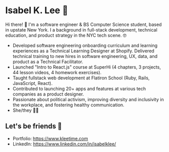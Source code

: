 # Isabel K. Lee 🍤
Hi there! 👋 I'm a software engineer & BS Computer Science student, based in upstate New York. I a background in full-stack development, technical education, and product strategy in the NYC tech scene. 🤓

* Developed software engineering onboarding curriculum and learning experiences as a Technical Learning Designer at Shopify. Delivered technical training to new hires in software engineering, UX, data, and product as a Technical Facilitator.
* Launched "Intro to React.js" course at SuperHi (4 chapters, 3 projects, 44 lesson videos, 4 homework exercises).
* Taught fullstack web development at Flatiron School (Ruby, Rails, JavaScript, React).
* Contributed to launching 20+ apps and features at various tech companies as a product designer.
* Passionate about political activism, improving diversity and inclusivity in the workplace, and fostering healthy communication.
* She/they 🏳️‍🌈

## Let's be friends 🍊
* Portfolio: https://www.kleetime.com
* LinkedIn: https://www.linkedin.com/in/isabelklee/
